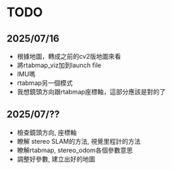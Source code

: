 # TODO

## 2025/07/16
- 根據地圖，轉成之前的cv2版地圖來看
- 將rtabmap_viz加到launch file
- IMU嗎
- rtabmap另一個模式
- 我想鏡頭方向跟rtabmap座標軸，這部分應該是對的了

## 2025/07/??
- 檢查鏡頭方向, 座標軸
- 瞭解 stereo SLAM的方法, 視覺里程計的方法
- 瞭解rtabmap, stereo_odom各個參數意思
- 調整好參數, 建立出好的地圖
